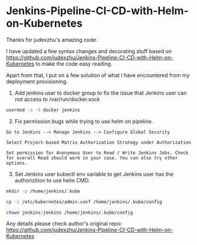 # Jenkins-Pipeline-CI-CD-with-Helm-on-Kubernetes

Thanks for judexzhu's amazing code.

I have updated a few syntax changes and decorating stuff based on https://github.com/judexzhu/Jenkins-Pipeline-CI-CD-with-Helm-on-Kubernetes to make the code easy reading.

Apart from that, I put on a few solution of what I have encountered from my deployment provisioning.

1. Add jenkins user to docker group to fix the issue that Jenkins user can not access to /var/run/docker.sock

```Bash
usermod -a -G docker jenkins
```

2. Fix permission bugs while trying to use helm on pipeline.
```
Go to Jenkins --> Manage Jenkins --> Configure Global Security

Select Project-based Matrix Authorization Strategy under Authorization

Set permission for Anonymous User to Read / Write Jenkins Jobs. Check for overall Read should work in your case. You can also try other options.
```

3. Set Jenkins user kubectl env variable to get Jenkins user has the authorizition to use helm CMD. 
```Bash
mkdir -p /home/jenkins/.kube

cp -i /etc/kubernetes/admin.conf /home/jenkins/.kube/config

chown jenkins:jenkins /home/jenkins/.kube/config
```

Any details please check author's original repo: https://github.com/judexzhu/Jenkins-Pipeline-CI-CD-with-Helm-on-Kubernetes
